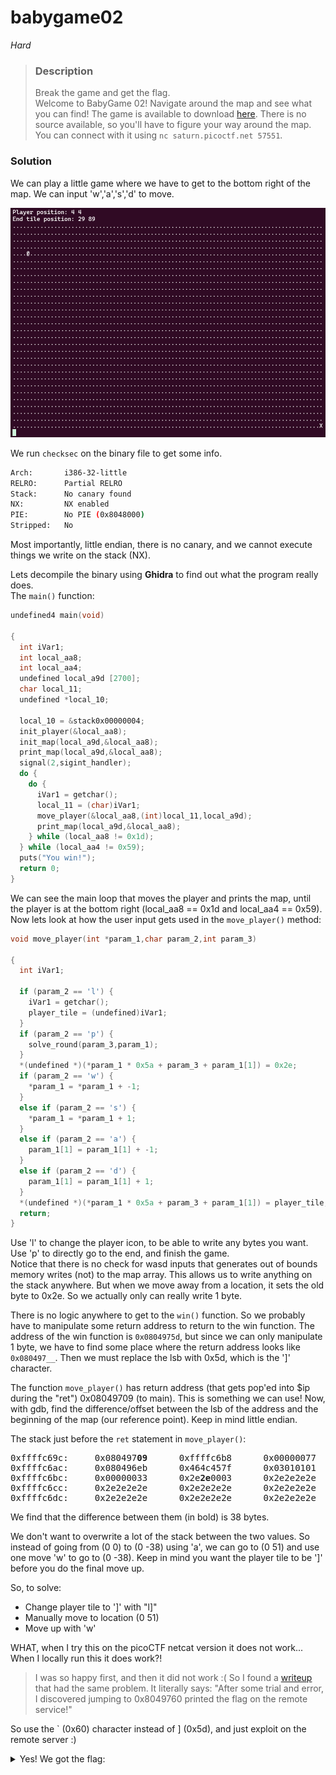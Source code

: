 
# babygame02

*Hard*

>### Description
>Break the game and get the flag.\
Welcome to BabyGame 02! Navigate around the map and see what you can find! The game is available to download [here](game). There is no source available, so you'll have to figure your way around the map. You can connect with it using `nc saturn.picoctf.net 57551`.

### Solution

We can play a little game where we have to get to the bottom right of the map. We can input 'w','a','s','d' to move. 

![Game UI](./game_ui.png)

We run `checksec` on the binary file to get some info.
```sh
Arch:       i386-32-little
RELRO:      Partial RELRO
Stack:      No canary found
NX:         NX enabled
PIE:        No PIE (0x8048000)
Stripped:   No
```
Most importantly, little endian, there is no canary, and we cannot execute things we write on the stack (NX).

Lets decompile the binary using **Ghidra** to find out what the program really does.\
The `main()` function:
```c
undefined4 main(void)

{
  int iVar1;
  int local_aa8;
  int local_aa4;
  undefined local_a9d [2700];
  char local_11;
  undefined *local_10;
  
  local_10 = &stack0x00000004;
  init_player(&local_aa8);
  init_map(local_a9d,&local_aa8);
  print_map(local_a9d,&local_aa8);
  signal(2,sigint_handler);
  do {
    do {
      iVar1 = getchar();
      local_11 = (char)iVar1;
      move_player(&local_aa8,(int)local_11,local_a9d);
      print_map(local_a9d,&local_aa8);
    } while (local_aa8 != 0x1d);
  } while (local_aa4 != 0x59);
  puts("You win!");
  return 0;
}
```

We can see the main loop that moves the player and prints the map, until the player is at the bottom right (local_aa8 == 0x1d and local_aa4 == 0x59).\
Now lets look at how the user input gets used in the `move_player()` method:

```c
void move_player(int *param_1,char param_2,int param_3)

{
  int iVar1;
  
  if (param_2 == 'l') {
    iVar1 = getchar();
    player_tile = (undefined)iVar1;
  }
  if (param_2 == 'p') {
    solve_round(param_3,param_1);
  }
  *(undefined *)(*param_1 * 0x5a + param_3 + param_1[1]) = 0x2e;
  if (param_2 == 'w') {
    *param_1 = *param_1 + -1;
  }
  else if (param_2 == 's') {
    *param_1 = *param_1 + 1;
  }
  else if (param_2 == 'a') {
    param_1[1] = param_1[1] + -1;
  }
  else if (param_2 == 'd') {
    param_1[1] = param_1[1] + 1;
  }
  *(undefined *)(*param_1 * 0x5a + param_3 + param_1[1]) = player_tile;
  return;
}
```

Use 'l' to change the player icon, to be able to write any bytes you want. Use 'p' to directly go to the end, and finish the game.\
Notice that there is no check for wasd inputs that generates out of bounds memory writes (not) to the map array. This allows us to write anything on the stack anywhere. But when we move away from a location, it sets the old byte to 0x2e. So we actually only can really write 1 byte.

There is no logic anywhere to get to the `win()` function. So we probably have to manipulate some return address to return to the win function. The address of the win function is `0x0804975d`, but since we can only manipulate 1 byte, we have to find some place where the return address looks like `0x080497__`. Then we must replace the lsb with 0x5d, which is the ']' character. 

The function `move_player()` has return address (that gets pop'ed into $ip during the "ret") 0x08049709 (to main). This is something we can use! Now, with gdb, find the difference/offset between the lsb of the address and the beginning of the map (our reference point). Keep in mind little endian. 

The stack just before the `ret` statement in `move_player()`:
<pre>
0xffffc69c:     0x080497<b>09</b>      0xffffc6b8      0x00000077      0xffffc6c3
0xffffc6ac:     0x080496eb      0x464c457f      0x03010101      0x00000000
0xffffc6bc:     0x00000033      0x2e<b>2e</b>0003      0x2e2e2e2e      0x2e2e2e2e
0xffffc6cc:     0x2e2e2e2e      0x2e2e2e2e      0x2e2e2e2e      0x2e2e2e2e
0xffffc6dc:     0x2e2e2e2e      0x2e2e2e2e      0x2e2e2e2e      0x2e2e2e2e
</pre>
We find that the difference between them (in bold) is 38 bytes.

We don't want to overwrite a lot of the stack between the two values. So instead of going from (0 0) to (0 -38) using 'a', we can go to (0 51) and use one move 'w' to go to (0 -38). Keep in mind you want the player tile to be ']' before you do the final move up. 

So, to solve:
- Change player tile to ']' with "l]"
- Manually move to location (0 51)
- Move up with 'w'

WHAT, when I try this on the picoCTF netcat version it does not work... When I locally run this it does work?!

>I was so happy first, and then it did not work :( So I found a [writeup](https://blog.ry4n.org/babygame02-picoctf-writeup-6bf57b54f7b3) that had the same problem. It literally says: "After some trial and error, I discovered jumping to 0x8049760 printed the flag on the remote service!"

So use the ` (0x60) character instead of ] (0x5d), and just exploit on the remote server :)

<details>
<summary>Yes! We got the flag:</summary> 
picoCTF{gamer_jump1ng_4r0unD_f35ef31a}
</details>